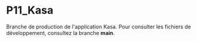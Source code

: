 # P11_Kasa
Branche de production de l'application Kasa.
Pour consulter les fichiers de développement, consultez la branche **main**.
